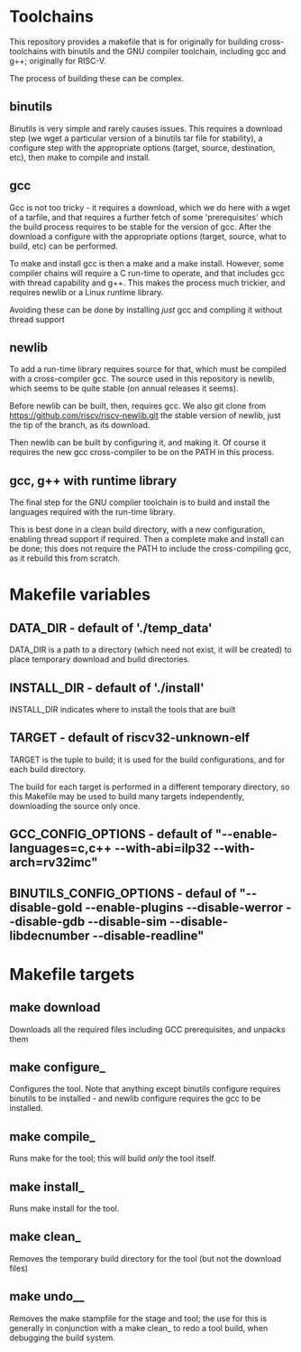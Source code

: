 # Toolchains

This repository provides a makefile that is for originally for
building cross-toolchains with binutils and the GNU compiler
toolchain, including gcc and g++; originally for RISC-V.

The process of building these can be complex.

## binutils

Binutils is very simple and rarely causes issues. This requires a
download step (we wget a particular version of a binutils tar file for
stability), a configure step with the appropriate options (target,
source, destination, etc), then make to compile and install.

## gcc

Gcc is not too tricky - it requires a download, which we do here with
a wget of a tarfile, and that requires a further fetch of some
'prerequisites' which the build process requires to be stable for the
version of gcc. After the download a configure with the appropriate
options (target, source, what to build, etc) can be performed.

To make and install gcc is then a make and a make install. However,
some compiler chains will require a C run-time to operate, and that
includes gcc with thread capability and g++. This makes the process
much trickier, and requires newlib or a Linux runtime library.

Avoiding these can be done by installing *just* gcc and compiling it
without thread support

## newlib

To add a run-time library requires source for that, which must be
compiled with a cross-compiler gcc. The source used in this repository
is newlib, which seems to be quite stable (on annual releases it
seems).

Before newlib can be built, then, requires gcc. We also git clone from
https://github.com/riscv/riscv-newlib.git the stable version of
newlib, just the tip of the branch, as its download.

Then newlib can be built by configuring it, and making it. Of course
it requires the new gcc cross-compiler to be on the PATH in this
process.

## gcc, g++ with runtime library

The final step for the GNU compiler toolchain is to build and install
the languages required with the run-time library.

This is best done in a clean build directory, with a new
configuration, enabling thread support if required. Then a complete
make and install can be done; this does not require the PATH to
include the cross-compiling gcc, as it rebuild this from scratch.

# Makefile variables

## DATA_DIR - default of './temp_data'

DATA_DIR is a path to a directory (which need not exist, it will be
created) to place temporary download and build directories.

## INSTALL_DIR - default of './install'

INSTALL_DIR indicates where to install the tools that are built

## TARGET - default of riscv32-unknown-elf

TARGET is the tuple to build; it is used for the build configurations,
and for each build directory.

The build for each target is performed in a different temporary
directory, so this Makefile may be used to build many targets
independently, downloading the source only once.

## GCC_CONFIG_OPTIONS  - default of "--enable-languages=c,c++ --with-abi=ilp32 --with-arch=rv32imc"

## BINUTILS_CONFIG_OPTIONS - defaul of "--disable-gold --enable-plugins --disable-werror --disable-gdb --disable-sim --disable-libdecnumber --disable-readline"

# Makefile targets

## make download

Downloads all the required files including GCC prerequisites, and
unpacks them

## make configure_<tool>

Configures the tool. Note that anything except binutils configure
requires binutils to be installed - and newlib configure requires the
gcc to be installed.

## make compile_<tool>

Runs make for the tool; this will build *only* the tool itself.

## make install_<tool>

Runs make install for the tool.

## make clean_<tool>

Removes the temporary build directory for the tool (but not the
download files)

## make undo_<stage>_<tool>

Removes the make stampfile for the stage and tool; the use for this is
generally in conjunction with a make clean_<tool> to redo a tool
build, when debugging the build system.



